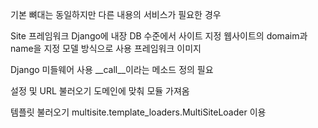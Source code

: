 기본 뼈대는 동일하지만 다른 내용의 서비스가 필요한 경우

Site 프레임워크
  Django에 내장
  DB 수준에서 사이트 지정
  웹사이트의 domaim과 name을 지정
  모델 방식으로 사용
프레임워크 이미지

Django 미들웨어 사용
  __call__이라는 메소드 정의 필요
  
설정 및 URL 불러오기
  도메인에 맞춰 모듈 가져옴

템플릿 불러오기
  multisite.template_loaders.MultiSiteLoader 이용
  
